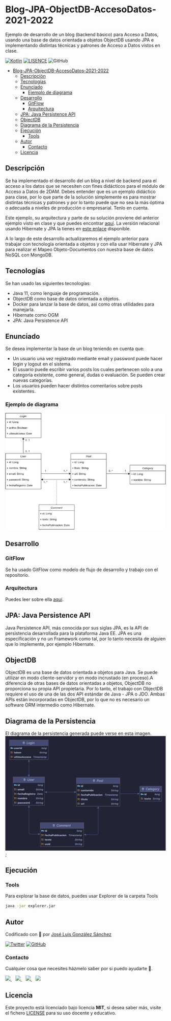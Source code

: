 # Blog-JPA-ObjectDB-AccesoDatos-2021-2022
Ejemplo de desarrollo de un blog (backend básico) para Acceso a Datos, usando una base de datos orientada a objetos ObjectDB usando JPA e implementando distintas técnicas y patrones de Acceso a Datos vistos en clase.

[![Kotlin](https://img.shields.io/badge/Code-Java-blue)](https://www.java.com/es/)
[![LISENCE](https://img.shields.io/badge/Lisence-MIT-green)]()
![GitHub](https://img.shields.io/github/last-commit/joseluisgs/Blog-Hibernate-ObjectDB-AccesoDatos-2021-2022)

- [Blog-JPA-ObjectDB-AccesoDatos-2021-2022](#blog-jpa-objectdb-accesodatos-2021-2022)
  - [Descripción](#descripción)
  - [Tecnologías](#tecnologías)
  - [Enunciado](#enunciado)
    - [Ejemplo de diagrama](#ejemplo-de-diagrama)
  - [Desarrollo](#desarrollo)
    - [GitFlow](#gitflow)
    - [Arquitectura](#arquitectura)
  - [JPA: Java Persistence API](#jpa-java-persistence-api)
  - [ObjectDB](#objectdb)
  - [Diagrama de la Persistencia](#diagrama-de-la-persistencia)
  - [Ejecución](#ejecución)
    - [Tools](#tools)
  - [Autor](#autor)
    - [Contacto](#contacto)
  - [Licencia](#licencia)

## Descripción
Se ha implementado el desarrollo del un blog a nivel de backend para el acceso a los datos que se necesiten con fines didácticos para el módulo de Acceso a Datos de 2DAM.
Debes entender que es un ejemplo didáctico para clase, por lo que parte de la solución simplemente es para mostrar distintas técnicas y patrones y por lo tanto 
puede que no sea la más óptima o adecuada a niveles de producción o empresarial. Tenlo en cuenta.

Este ejemplo, su arquitectura y parte de su solución proviene del anterior ejemplo visto en clase y que puedes encontrar [aquí](https://github.com/joseluisgs/Blog-Relacional-AccesoDatos-2021-2022). La versión relacional usando Hibernate y JPA la tienes en [este enlace](https://github.com/joseluisgs/Blog-Hibernate-ORM-AccesoDatos-2021-2022) disponible.

A lo largo de este desarrollo actualizaremos el ejemplo anterior para trabajar con tecnología orientada a objetos y con ella usar Hibernate y JPA para realizar el Mapeo Objeto-Documentos con nuestra base de datos NoSQL con MongoDB.

## Tecnologías
Se han usado las siguientes tecnologías:
- Java 11, como lenguaje de programación.
- ObjectDB como base de datos orientada a objetos.
- Docker para lanzar la base de datos, así como otras utilidades para manejarla.
- Hibernate como OGM
- JPA: Java Persistence API

## Enunciado
Se desea implementar la base de un blog teniendo en cuenta que: 
- Un usuario una vez registrado mediante email y password puede hacer login y logout en el sistema.
- El usuario puede escribir varios posts los cuales pertenecen solo a una categoría existente, como general, dudas o evaluación. Se pueden crear nuevas categorías.
- Los usuarios pueden hacer distintos comentarios sobre posts existentes.

### Ejemplo de diagrama

![diagrama](./diagrams/Diagrams.png)

## Desarrollo
### GitFlow
Se ha usado GitFlow como modelo de flujo de desarrollo y trabajo con el repositorio.

### Arquitectura
Puedes leer sobre ella [aquí](https://github.com/joseluisgs/Blog-Relacional-AccesoDatos-2021-2022#arquitectura). 

## JPA: Java Persistence API
Java Persistence API, más conocida por sus siglas JPA, es la API de persistencia desarrollada para la plataforma Java EE.
JPA es una especificación y no un Framework como tal, por lo tanto necesita de alguien que lo implemente, por ejemplo Hibernate.

## ObjectDB
ObjectDB es una base de datos orientada a objetos para Java. Se puede utilizar en modo cliente-servidor y en modo incrustado (en proceso).A diferencia de otras bases de datos orientadas a objetos, ObjectDB no proporciona su propia API propietaria. Por lo tanto, el trabajo con ObjectDB requiere el uso de una de las dos API estándar de Java - JPA o JDO. Ambas APIs están incorporadas en ObjectDB, por lo que no es necesario un software ORM intermedio como Hibernate.

## Diagrama de la Persistencia 
El diagrama de la persistencia generada puede verse en esta imagen.
![diagrama](./diagrams/Persistence.png);

## Ejecución
### Tools
Para explorar la base de datos, puedes usar Explorer de la carpeta Tools
```bash
java -jar explorer.jar
```

## Autor

Codificado con :sparkling_heart: por [José Luis González Sánchez](https://twitter.com/joseluisgonsan)

[![Twitter](https://img.shields.io/twitter/follow/joseluisgonsan?style=social)](https://twitter.com/joseluisgonsan)
[![GitHub](https://img.shields.io/github/followers/joseluisgs?style=social)](https://github.com/joseluisgs)

### Contacto
<p>
  Cualquier cosa que necesites házmelo saber por si puedo ayudarte 💬.
</p>
<p>
    <a href="https://twitter.com/joseluisgonsan" target="_blank">
        <img src="https://i.imgur.com/U4Uiaef.png" 
    height="30">
    </a> &nbsp;&nbsp;
    <a href="https://github.com/joseluisgs" target="_blank">
        <img src="https://cdn.iconscout.com/icon/free/png-256/github-153-675523.png" 
    height="30">
    </a> &nbsp;&nbsp;
    <a href="https://www.linkedin.com/in/joseluisgonsan" target="_blank">
        <img src="https://upload.wikimedia.org/wikipedia/commons/thumb/c/ca/LinkedIn_logo_initials.png/768px-LinkedIn_logo_initials.png" 
    height="30">
    </a>  &nbsp;&nbsp;
    <a href="https://joseluisgs.github.io/" target="_blank">
        <img src="https://joseluisgs.github.io/favicon.png" 
    height="30">
    </a>
</p>


## Licencia

Este proyecto está licenciado bajo licencia **MIT**, si desea saber más, visite el fichero [LICENSE](./LICENSE) para su uso docente y educativo.
